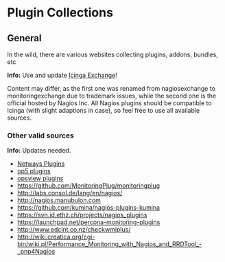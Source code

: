 # Plugin Collections

## General
In the wild, there are various websites collecting plugins, addons, bundles, etc

**Info:** Use and update [Icinga Exchange](https://exchange.icinga.org)!

Content may differ, as the first one was renamed from nagiosexchange to monitoringexchange due to trademark issues, while the second one is the official hosted by Nagios Inc. All Nagios plugins should be compatible to Icinga (with slight adaptions in case), so feel free to use all available sources.


### Other valid sources

**Info:** Updates needed.

* [Netways Plugins](01_03_netways_plugins.md)
* [op5 plugins](01_04_op5_plugins.md)
* [opsview plugins](01_05_opvsview_plugins.md)
* https://github.com/MonitoringPlug/monitoringplug
* http://labs.consol.de/lang/en/nagios/
* http://nagios.manubulon.com
* https://github.com/kumina/nagios-plugins-kumina
* https://svn.id.ethz.ch/projects/nagios_plugins
* https://launchpad.net/percona-monitoring-plugins
* http://www.edcint.co.nz/checkwmiplus/
* http://wiki.creatica.org/cgi-bin/wiki.pl/Performance_Monitoring_with_Nagios_and_RRDTool_-_pnp4Nagios
